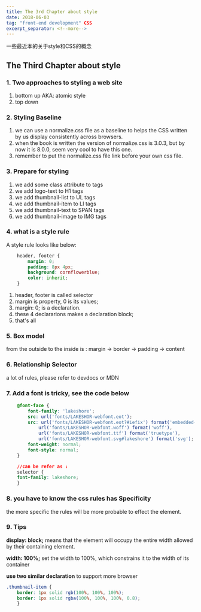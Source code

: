 ```yaml
---
title: The 3rd Chapter about style
date: 2018-06-03
tag: "front-end development" CSS
excerpt_separator: <!--more-->
---
```


一些最近本的关于style和CSS的概念
<!--more-->

## The Third Chapter about style

### 1. Two approaches to styling a web site

1. bottom up AKA: atomic style
2. top down

### 2. Styling Baseline

1. we can use a normalize.css file as a baseline to helps the CSS written by us display consistently across browsers.
2. when the book is written the version of normalize.css is 3.0.3, but by now it is 8.0.0, seem very cool to have this one.
3. remember to put the normalize.css file link before your own css file.

### 3. Prepare for styling

1. we add some class attribute to tags
2. we add logo-text to H1 tags
3. we add thumbnail-list to UL tags
4. we add thumbnail-item to LI tags
5. we add thumbnail-text to SPAN tags
6. we add thumbnail-image to IMG tags

### 4. what is a style rule

A style rule looks like below:

```css
    header, footer {
        margin: 0;
        padding: 8px 4px;
        background: cornflowerblue;
        color: inherit;
    }
```

1. header, footer is called selector
2. margin is property, 0 is its values;
3. margin: 0; is a declaration.
4. these 4 declararions makes a declaration block;
5. that's all

### 5. Box model

from the outside to the inside is : margin -> border -> padding -> content

### 6. Relationship Selector

a lot of rules, please refer to devdocs or MDN

### 7. Add a font is tricky, see the code below

```css
    @font-face {
        font-family: 'lakeshore';
        src: url('fonts/LAKESHOR-webfont.eot');
        src: url('fonts/LAKESHOR-webfont.eot?#iefix') format('embedded-opentype'),
            url('fonts/LAKESHOR-webfont.woff') format('woff'),
            url('fonts/LAKESHOR-webfont.ttf') format('truetype'),
            url('fonts/LAKESHOR-webfont.svg#lakeshore') format('svg');
        font-weight: normal;
        font-style: normal;
    }

    //can be refer as :
    selector {
    font-family: lakeshore;
    }
```

### 8. you have to know the css rules has Specificity

the more specific the rules will be more probable to effect the element.

### 9. Tips

**display: block;** means that the element will occupy the entire width allowed by their containing element.

**width: 100%;** set the width to 100%, which constrains it to the width of its container

**use two similar declaration** to support more browser

```css
.thumbnail-item {
    border: 1px solid rgb(100%, 100%, 100%);
    border: 1px solid rgba(100%, 100%, 100%, 0.8);
    }
```
